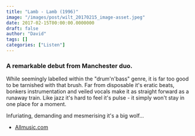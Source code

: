 ```yaml
---
title: "Lamb - Lamb (1996)"
image: "/images/post/wilt_20170215_image-asset.jpeg"
date: 2017-02-15T00:00:00.0000000
draft: false
author: "David"
tags: []
categories: ["Listen"]
---
```

### A remarkable debut from Manchester duo.

 While seemingly labelled within the "drum'n'bass" genre, it is far too good to be tarnished with that brush. Far from disposable it's eratic beats, bonkers instrumentation and veiled vocals make it as straight forward as a runaway train. Like jazz it's hard to feel it's pulse - it simply won't stay in one place for a moment.

 Infuriating, demanding and mesmerising it's a big wolf... 

-  [Allmusic.com](http://www.allmusic.com/album/lamb-mw0000098676)